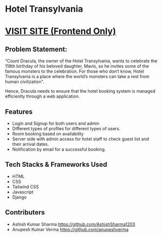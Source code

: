 # Hotel Transylvania

# [VISIT SITE (Frontend Only)](https://anupeshverma.github.io/Hotel-Transylvania/)

## Problem Statement:
“Count Dracula, the owner of the Hotel Transylvania, wants to celebrate the 118th birthday of his beloved daughter, Mavis, so he invites some of the famous monsters to the celebration. For those who don’t know, Hotel Transylvania is a place where the world’s monsters can take a rest from human civilization".

Hence, Dracula needs to ensure that the hotel booking system is managed efficiently through a web application. 

## Features 
- Login and Signup for both users and admin
- Different types of profiles for different types of users. 
- Room booking based on availability 
- Server side with admin access for hotel staff to check guest list and their 
   arrival dates.
- Notification by email  for a successful booking.

## Tech Stacks & Frameworks  Used 

- HTML
- CSS 
- Tailwind CSS
- Javascript 
-  Django 

## Contributers 

- Ashish Kumar Sharma https://github.com/AshishSharma1203
- Anupesh Kumar Verma https://github.com/anupeshverma
